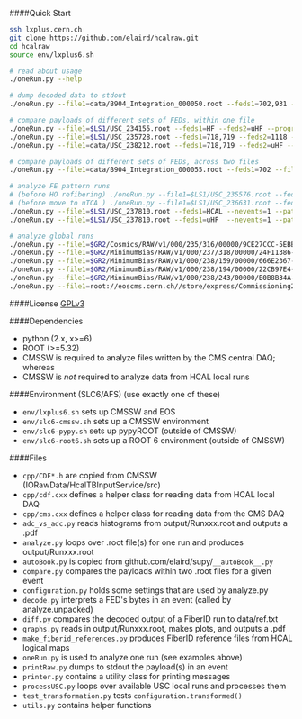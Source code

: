 ####Quick Start
```bash
ssh lxplus.cern.ch
git clone https://github.com/elaird/hcalraw.git
cd hcalraw
source env/lxplus6.sh

# read about usage
./oneRun.py --help

# dump decoded data to stdout
./oneRun.py --file1=data/B904_Integration_000050.root --feds1=702,931 --nevents=1 --dump=4

# compare payloads of different sets of FEDs, within one file
./oneRun.py --file1=$LS1/USC_234155.root --feds1=HF --feds2=uHF --progress --nevents=20 --match=v1 --dump=0
./oneRun.py --file1=$LS1/USC_235728.root --feds1=718,719 --feds2=1118 --progress --nevents=20 --match=v1 --dump=0
./oneRun.py --file1=data/USC_238212.root --feds1=718,719 --feds2=uHF --match=v1 --dump=0 --output-file=output/238212.root --progress

# compare payloads of different sets of FEDs, across two files
./oneRun.py --file1=data/B904_Integration_000055.root --feds1=702 --file2=data/mol_run55.root --feds2=931 --dump=0 --match=v0 --any-emap --skip-errfs=3

# analyze FE pattern runs
# (before HO refibering) ./oneRun.py --file1=$LS1/USC_235576.root --feds1=HCAL --nevents=1 --patterns | ./diff.py --ref=data/ref_2014.txt
# (before move to uTCA ) ./oneRun.py --file1=$LS1/USC_236631.root --feds1=HCAL --nevents=1 --patterns | ./diff.py --ref=data/ref_vme_G.txt
./oneRun.py --file1=$LS1/USC_237810.root --feds1=HCAL --nevents=1 --patterns | ./diff.py --ref=data/ref_vme_G.txt
./oneRun.py --file1=$LS1/USC_237810.root --feds1=uHF  --nevents=1 --patterns | ./diff.py --ref=data/ref_utca_G.txt

# analyze global runs
./oneRun.py --file1=$GR2/Cosmics/RAW/v1/000/235/316/00000/9CE27CCC-5EBB-E411-AF2C-02163E0127C8.root --feds1=718,719 --feds2=1118  --match=v2 --skip-flavors=0,2 --dump=0 --nevents=10
./oneRun.py --file1=$GR2/MinimumBias/RAW/v1/000/237/318/00000/24F11386-94C6-E411-96AC-02163E012078.root --feds1=717,1118,1120,1122 --match=v2 --nevents=3
./oneRun.py --file1=$GR2/MinimumBias/RAW/v1/000/238/159/00000/666E2367-C0CC-E411-A1DC-02163E012152.root --feds1=718,719 --feds2=1118,1120,1122 --match=v3 --progress --output-file=output/238159.root
./oneRun.py --file1=$GR2/MinimumBias/RAW/v1/000/238/194/00000/22CB97E4-ECCC-E411-BB27-02163E011D5F.root --feds1=718,719 --feds2=1118,1120,1122 --match=v3 --progress --output-file=output/238194.root --nevents=2000 --no-warn-unpack
./oneRun.py --file1=$GR2/MinimumBias/RAW/v1/000/238/243/00000/B0B8B34A-71CD-E411-A042-02163E0126A1.root --feds1=718,719 --feds2=1120,1122 --match=v3 --progress --output-file=output/238243.root --nevents=20
./oneRun.py --file1=root://eoscms.cern.ch//store/express/Commissioning2015/ExpressCosmics/FEVT/Express-v1/000/238/534/00000/56900444-EECE-E411-B693-02163E0123FC.root
```

####License
[GPLv3](http://www.gnu.org/licenses/gpl.html)

####Dependencies
* python (2.x, x>=6)
* ROOT (>=5.32)
* CMSSW is required to analyze files written by the CMS central DAQ; whereas
* CMSSW is *not* required to analyze data from HCAL local runs

####Environment (SLC6/AFS)
(use exactly one of these)
* `env/lxplus6.sh` sets up CMSSW and EOS
* `env/slc6-cmssw.sh` sets up a CMSSW environment
* `env/slc6-pypy.sh` sets up pypyROOT (outside of CMSSW)
* `env/slc6-root6.sh` sets up a ROOT 6 environment (outside of CMSSW)

####Files
* `cpp/CDF*.h` are copied from CMSSW (IORawData/HcalTBInputService/src)
* `cpp/cdf.cxx` defines a helper class for reading data from HCAL local DAQ
* `cpp/cms.cxx` defines a helper class for reading data from the CMS DAQ
* `adc_vs_adc.py` reads histograms from output/Runxxx.root and outputs a .pdf
* `analyze.py` loops over .root file(s) for one run and produces output/Runxxx.root
* `autoBook.py` is copied from github.com/elaird/supy/`__autoBook__.py`
* `compare.py` compares the payloads within two .root files for a given event
* `configuration.py` holds some settings that are used by analyze.py
* `decode.py` interprets a FED's bytes in an event (called by analyze.unpacked)
* `diff.py` compares the decoded output of a FiberID run to data/ref.txt
* `graphs.py` reads in output/Runxxx.root, makes plots, and outputs a .pdf
* `make_fiberid_references.py` produces FiberID reference files from HCAL logical maps
* `oneRun.py` is used to analyze one run (see examples above)
* `printRaw.py` dumps to stdout the payload(s) in an event
* `printer.py` contains a utility class for printing messages
* `processUSC.py` loops over available USC local runs and processes them
* `test_transformation.py` tests `configuration.transformed()`
* `utils.py` contains helper functions
